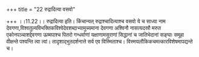 +++
title = "22 रुद्रादित्या वसवो"

+++
।।11.22।। रुद्रादित्या इति। किंचान्यत् रुद्राश्चादित्याश्च वसवो ये च
साध्या नाम देवगणा,विश्वतुल्यविभक्तिकविश्वेदेवशब्दाभ्यामुच्यमाना देवगणा
अश्विनौ नासत्यदस्रौ मरुत एकोनपञ्चाशद्देवगणा ऊष्मपाश्च पितरो गन्धर्वाणां
यक्षाणामसुराणां सिद्धानां च जातिभेदानां सङ्घाः समूहा वीक्षन्ते पश्यन्ति
त्वा त्वां। तादृशाद्भुतदर्शनात्ते सर्व एव विस्मिताश्च।
विस्मयलौकिकचमत्कारविशेषमापद्यन्ते च।
